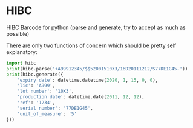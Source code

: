 # HIBC
HIBC Barcode for python (parse and generate, try to accept as much as possible)

There are only two functions of concern which should be pretty self explanatory:

```python
import hibc
print(hibc.parse('+A99912345/$$52001510X3/16D20111212/S77DE1G45-'))
print(hibc.generate({
    'expiry date': datetime.datetime(2020, 1, 15, 0, 0),
    'lic': 'A999',
    'lot number': '10X3',
    'production date': datetime.date(2011, 12, 12),
    'ref': '1234',
    'serial number': '77DE1G45',
    'unit_of_measure': '5'
}))
```
